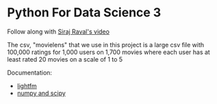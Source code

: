 # Python For Data Science 3

Follow along with [Siraj Raval's video](https://www.youtube.com/watch?v=9gBC9R-msAk&list=PL2-dafEMk2A6QKz1mrk1uIGfHkC1zZ6UU&index=3)

The csv, "movielens" that we use in this project is a large csv file with 100,000 ratings for 1,000 users 
on 1,700 movies where each user has at least rated 20 movies on a scale of 1 to 5

Documentation:
- [lightfm](https://lyst.github.io/lightfm/docs/index.htm)
- [numpy and scipy](https://docs.scipy.org/doc/)
